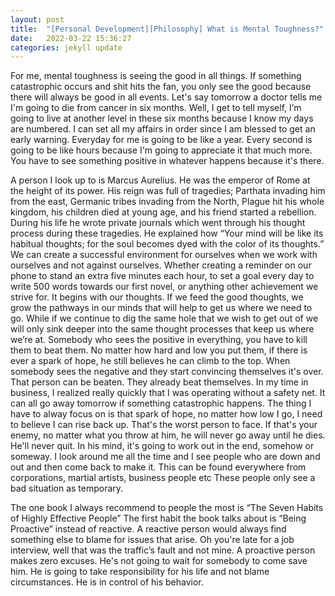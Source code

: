 ```yaml
---
layout: post
title:  "[Personal Development][Philosophy] What is Mental Toughness?"
date:   2022-03-22 15:36:27
categories: jekyll update
---
```



For me, mental toughness is seeing the good in all things. If something catastrophic occurs and shit hits the fan, you only see the good because there will always be good in all events. Let's say tomorrow a doctor tells me I'm going to die from cancer in six months. Well, I get to tell myself, I’m going to live at another level in these six months because I know my days are numbered. I can set all my affairs in order since I am blessed to get an early warning. Everyday for me is going to be like a year. Every second is going to be like hours because I'm going to appreciate it that much more. You have to see something positive in whatever happens because it's there. 
 
A person I look up to is Marcus Aurelius. He was the emperor of Rome at the height of its power.  His reign was full of tragedies; Parthata invading him from the east,  Germanic tribes invading from the North, Plague hit his whole kingdom, his children died at young age, and his friend started a rebellion. During his life he wrote private journals which went through his thought process during these tragedies. He explained how “Your mind will be like its habitual thoughts; for the soul becomes dyed with the color of its thoughts.” We can create a successful environment for ourselves when we work with ourselves and not against ourselves. Whether creating a reminder on our phone to stand an extra five minutes each hour, to set a goal every day to write 500 words towards our first novel, or anything other achievement we strive for. It begins with our thoughts. If we feed the good thoughts, we grow the pathways in our minds that will help to get us where we need to go. While if we continue to dig the same hole that we wish to get out of we will only sink deeper into the same thought processes that keep us where we’re at. Somebody who sees the positive in everything, you have to kill them to beat them. No matter how hard and low you put them, if there is ever a spark of hope, he still believes he can climb to the top. When somebody sees the negative and they start convincing themselves it's over. That person can be beaten. They already beat themselves. In my time in business, I realized really quickly that I was operating without a safety net. It can all go away tomorrow if something catastrophic happens. The thing I have to alway focus on is that spark of hope, no matter how low I go, I need to believe I can rise back up. That's the worst person to face. If that's your enemy, no matter what you throw at him, he will never go away until he dies. He'll never quit. In his mind, it's going to work out in the end, somehow or someway. I look around me all the time and I see people who are down and out and then come back to make it. This can be found everywhere from corporations, martial artists, business people etc These people only see a bad situation as temporary. 

The one book I always recommend to people the most is “The Seven Habits of Highly Effective People” The first habit the book talks about is “Being Proactive” instead of reactive. A reactive person would always find something else to blame for issues that arise. Oh you're late for a job interview, well that was the traffic’s fault and not mine. A proactive person makes zero excuses. He's not going to wait for somebody to come save him. He is going to take responsibility for his life and not blame circumstances. He is in control of his behavior. 

